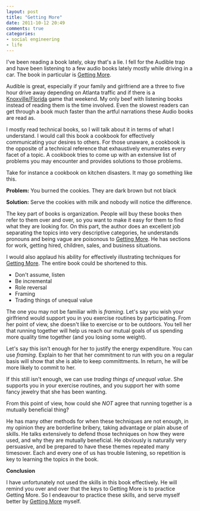 ```yaml
---
layout: post
title: "Getting More"
date: 2011-10-12 20:49
comments: true
categories:
- social engineering
- life
---
```


I've been reading a book lately, okay that's a lie.  I fell for the Audible trap and have been listening to a few audio books lately mostly while driving in a car.
The book in particular is [Getting More][1].

Audible is great, especially if your family and girlfriend are a three to five hour drive away depending on Atlanta traffic and if there is a [Knoxville/Florida][2] game that weekend.  My only beef with listening books instead of reading them is the time involved.  Even the slowest readers can get through a book much faster than the artful narrations these Audio books are read as.

I mostly read technical books, so I will talk about it in terms of what I understand.  I would call this book a cookbook for effectively communicating your desires to others.  For those unaware, a cookbook is the opposite of a technical reference that exhaustively enumerates every facet of a topic.  A cookbook tries to come up with an extensive list of problems you may encounter and provides solutions to those problems.

Take for instance a cookbook on kitchen disasters.  It may go something like this.

**Problem:**
You burned the cookies.  They are dark brown but not black


**Solution:**
Serve the cookies with milk and nobody will notice the difference.

The key part of books is organization.  People will buy these books then refer to them over and over, so you want to make it easy for them to find what they are looking for.  On this part, the author does an excellent job separating the topics into very descriptive categories, he understands pronouns and being vague are poisonous to [Getting More][1].  He has sections for work, getting hired, children, sales, and business situations.

I would also applaud his ability for effectively illustrating techniques for [Getting More][1].  The entire book could be shortened to this.

- Don't assume, listen
- Be incremental
- Role reversal
- Framing
- Trading things of unequal value

The one you may not be familiar with is *framing*.  Let's say you wish your girlfriend would support you in you exercise routines by participating.  From her point of view, she doesn't like to exercise or to be outdoors.  You tell her that running together will help us reach our mutual goals of us spending more quality time together (and you losing some weight).

Let's say this isn't enough for her to justify the energy expenditure.  You can use *framing*.  Explain to her that her commitment to run with you on a regular basis will show that she is able to keep committments.  In return, he will be more likely to commit to her.

If this still isn't enough, we can use *trading things of unequal value*.  She supports you in your exercise routines, and you support her with some fancy jewelry that she has been wanting.

From this point of view, how could she *NOT* agree that running together is a mutually beneficial thing?

He has many other methods for when these techniques are not enough, in my opinion they are borderline bribery, taking advantage or plain abuse of skills.  He talks extensively to defend those techniques on how they were used, and why they are mutually beneficial.  He obviously is naturally very persuasive, and be prepared to have these themes repeated many timesover.  Each and every one of us has trouble listening, so repetition is key to learning the topics in the book.

**Conclusion**

I have unfortunately not used the skills in this book effectively.  He will remind you over and over that the keys to Getting More is to practice Getting More.  So I endeavour to practice these skills, and serve myself better by [Getting More][1] myself.


[1]: http://www.amazon.com/Getting-More-Negotiate-Achieve-Goals/dp/0307716899/ref=sr_1_1?ie=UTF8&qid=1318467250&sr=8-1
[2]: http://www.i75highway.com/
